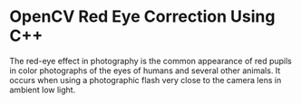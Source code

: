 # OpenCV Red Eye Correction Using C++
The red-eye effect in photography is the common appearance of red pupils in color photographs of the eyes of humans and several other animals. It occurs when using a photographic flash very close to the camera lens in ambient low light.
